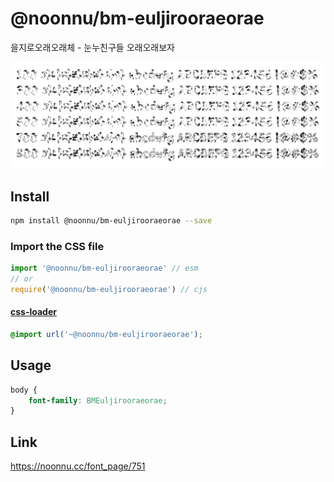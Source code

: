 # @noonnu/bm-euljirooraeorae

을지로오래오래체 - 눈누친구들 오래오래보자

![example](./example.png)

## Install

```bash
npm install @noonnu/bm-euljirooraeorae --save
```

### Import the CSS file

```js
import '@noonnu/bm-euljirooraeorae' // esm
// or
require('@noonnu/bm-euljirooraeorae') // cjs
```

#### [css-loader](https://github.com/webpack-contrib/css-loader)

```css
@import url('~@noonnu/bm-euljirooraeorae');
```

## Usage

```css
body {
    font-family: BMEuljirooraeorae;
}
```

## Link

https://noonnu.cc/font_page/751
